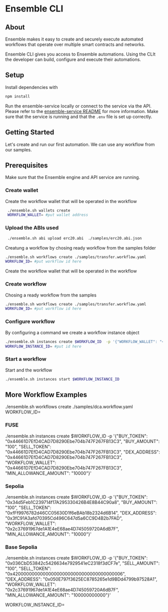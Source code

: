 # Ensemble CLI

## About

Ensemble makes it easy to create and securely execute automated workflows that operate over multiple smart contracts and networks.

Ensemble CLI gives you access to Ensemble automations. Using the CLIt the developer can build, configure and execute their automations.

## Setup

Install dependencies with

```bash
npm install
```

Run the ensemble-service locally or connect to the service via the API. Please refer to the [ensemble-service README](https://github.com/ensemble-labs/ensemble-service) for more information. Make sure that the service is running and that the `.env` file is set up correctly.

## Getting Started

Let's create and run our first automation. We can use any workflow from our samples.

## Prerequisites

Make sure that the Ensemble engine and API service are running.

### Create wallet

Create the workflow wallet that will be operated in the workflow

``` bash
 ./ensemble.sh wallets create
 WORKFLOW_WALLET= #put wallet address 
 ```

### Upload the ABIs used

```bash
 ./ensemble.sh abi upload erc20.abi  ./samples/erc20.abi.json
```

Creatung a workflow by chosing ready workflow from the samples folder

``` bash
./ensemble.sh workflows create ./samples/transfer.workflow.yaml
WORKFLOW_ID= #put workflow id here
```

Create the workflow wallet that will be operated in the workflow

### Create workflow

Chosing a ready workflow from the samples

``` bash
./ensemble.sh workflows create ./samples/transfer.workflow.yaml
WORKFLOW_ID= #put workflow id here
```

### Configure workflow

By configuring a command we create a workflow instance object

```bash
./ensemble.sh instances create $WORKFLOW_ID  -p '{"WORKFLOW_WALLET": "<WORKFLOW_WALLET_ADDRESS>", "WORKFLOW_NETWORK": "<network>", "<WORKFLOW_WALLET_ADDRESS>": "TOKEN_ADDRESS", "<TOKEN_ADDRESS>": "0x44661D7EfD4CAD7D8290Ebe704b747F267FB13C3", "PERIODIC_TRANSFER_AMOUNT": "1000000000000000000"}'
WORKFLOW_INSTANCE_ID= #put id here
```

### Start a workflow

Start and the workflow

``` bash
./ensemble.sh instances start $WORKFLOW_INSTANCE_ID
```

## More Workflow Examples

./ensemble.sh workflows create ./samples/dca.workflow.yaml
WORKFLOW_ID=

### FUSE

./ensemble.sh instances create $WORKFLOW_ID  -p '{"BUY_TOKEN": "0x44661D7EfD4CAD7D8290Ebe704b747F267FB13C3", "BUY_AMOUNT": "100", "SELL_TOKEN": "0x44661D7EfD4CAD7D8290Ebe704b747F267FB13C3", "DEX_ADDRESS": "0x44661D7EfD4CAD7D8290Ebe704b747F267FB13C3", "WORKFLOW_WALLET": "0x44661D7EfD4CAD7D8290Ebe704b747F267FB13C3", "MIN_ALLOWANCE_AMOUNT": "10000"}'

### Sepolia

./ensemble.sh instances create $WORKFLOW_ID  -p '{"BUY_TOKEN": "0x34d5Feb1C239714f17A295330426B4E8B44C90a8", "BUY_AMOUNT": "100", "SELL_TOKEN": "0xfFf9976782d46CC05630D1f6eBAb18b2324d6B14", "DEX_ADDRESS": "0x3fC91A3afd70395Cd496C647d5a6CC9D4B2b7FAD", "WORKFLOW_WALLET": "0x2c37691967de1A1E4eE68ae4D745059720A6dB7F", "MIN_ALLOWANCE_AMOUNT": "10000"}'

### Base Sepolia

./ensemble.sh instances create $WORKFLOW_ID  -p '{"BUY_TOKEN": "0x036CbD53842c5426634e7929541eC2318f3dCF7e", "SELL_AMOUNT": "100", "SELL_TOKEN": "0x4200000000000000000000000000000000000006", "DEX_ADDRESS": "0x050E797f3625EC8785265e1d9BDd4799b97528A1", "WORKFLOW_WALLET": "0x2c37691967de1A1E4eE68ae4D745059720A6dB7F", "MIN_ALLOWANCE_AMOUNT": "100000000000"}'

WORKFLOW_INSTANCE_ID=
